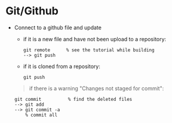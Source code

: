 # Git/Github

* Connect to a github file and update
	* if it is a new file and have not been upload to a repository:
	
		``` git
		git remote		% see the tutorial while building
		--> git push
		```
	
	* if it is cloned from a repository:
		
		``` git 
		git push
		```
		
	> if there is a warning "Changes not staged for commit":
	
	``` git
	git commit			% find the deleted files
	--> git add			
	--> git commit -a 	
		% commit all
	
	